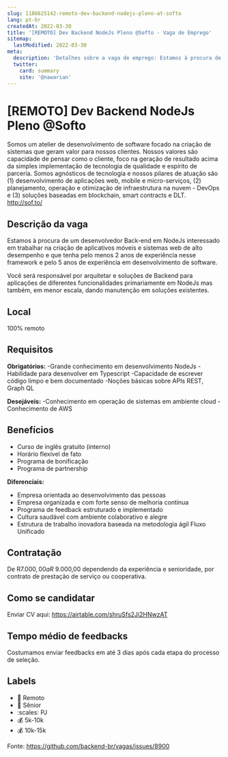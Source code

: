 ```yaml
---
slug: 1186625142-remoto-dev-backend-nodejs-pleno-at-softo
lang: pt-br
createdAt: 2022-03-30
title: '[REMOTO] Dev Backend NodeJs Pleno @Softo - Vaga de Emprego'
sitemap:
  lastModified: 2022-03-30
meta:
  description: 'Detalhes sobre a vaga de emprego: Estamos à procura de um desenvolvedor Back-end em NodeJs interessado em trabalhar na criação de aplicativos móveis e sistemas web de alto desempenho e que tenha pelo menos 2 anos de experiência nesse framework e pelo 5 anos de experiência em desenvolvimento de software. Você será responsável por arquitetar e soluções de Backend para aplicações de diferentes funcionalidades primariamente em NodeJs mas também, em menor escala, dando manutenção em soluções existentes.'
  twitter:
    card: summary
    site: '@nawarian'
---
```


# [REMOTO] Dev Backend NodeJs Pleno @Softo

Somos um atelier de desenvolvimento de software focado na criação de sistemas que geram valor para nossos clientes. Nossos valores são capacidade de pensar como o cliente, foco na geração de resultado acima da simples implementação de tecnologia de qualidade e espírito de parceria. Somos agnósticos de tecnologia e nossos pilares de atuação são (1) desenvolvimento de aplicações web, mobile e micro-serviços, (2) planejamento, operação e otimização de infraestrutura na nuvem - DevOps e (3) soluções baseadas em blockchain, smart contracts e DLT. http://sof.to/

## Descrição da vaga

Estamos à procura de um desenvolvedor Back-end em NodeJs interessado em trabalhar na criação de aplicativos móveis e sistemas web de alto desempenho e que tenha pelo menos 2 anos de experiência nesse framework e pelo 5 anos de experiência em desenvolvimento de software.

Você será responsável por arquitetar e soluções de Backend para aplicações de diferentes funcionalidades primariamente em NodeJs mas também, em menor escala, dando manutenção em soluções existentes. 

## Local

100% remoto

## Requisitos

**Obrigatórios:**
-Grande conhecimento em desenvolvimento NodeJs
-Habilidade para desenvolver em Typescript
-Capacidade de escrever código limpo e bem documentado
-Noções básicas sobre APIs REST, Graph QL


**Desejáveis:**
-Conhecimento em operação de sistemas em ambiente cloud
-Conhecimento de AWS

## Benefícios

- Curso de inglês gratuito (interno)
- Horário flexível de fato
- Programa de bonificação
- Programa de partnership

**Diferenciais:**
- Empresa orientada ao desenvolvimento das pessoas
- Empresa organizada e com forte senso de melhoria contínua
- Programa de feedback estruturado e implementado
- Cultura saudável com ambiente colaborativo e alegre
- Estrutura de trabalho inovadora baseada na metodologia ágil Fluxo Unificado

## Contratação

De R$7.000,00 a R$ 9.000,00 dependendo da experiência e senioridade, por contrato de prestação de serviço ou cooperativa.

## Como se candidatar

Enviar CV aqui: https://airtable.com/shruSfs2Ji2HNwzAT

## Tempo médio de feedbacks

Costumamos enviar feedbacks em até 3 dias após cada etapa do processo de seleção.


## Labels

- :office: Remoto
- :older_man: Sênior
- :scales: PJ
- :moneybag: 5k-10k
- :moneybag: 10k-15k

Fonte: https://github.com/backend-br/vagas/issues/8900